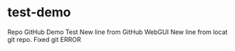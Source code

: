 # test-demo
Repo GitHub Demo Test
New line from GitHub WebGUI
New line from locat git repo.
Fixed git ERROR